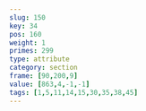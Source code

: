 ```yaml
---
slug: 150
key: 34
pos: 160
weight: 1
primes: 299
type: attribute
category: section
frame: [90,200,9]
value: [863,4,-1,-1]
tags: [1,5,11,14,15,30,35,38,45]
---
```

